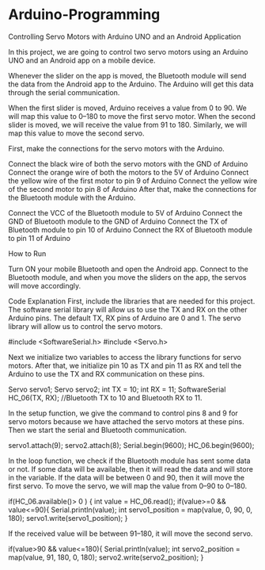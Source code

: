 # Arduino-Programming
Controlling Servo Motors with Arduino UNO and an Android Application

In this project, we are going to control two servo motors using an Arduino UNO and an Android app on a mobile device.

Whenever the slider on the app is moved, the Bluetooth module will send the data from the Android app to the Arduino. The Arduino will get this data through the serial communication.

When the first slider is moved, Arduino receives a value from 0 to 90. We will map this value to 0–180 to move the first servo motor. When the second slider is moved, we will receive the value from 91 to 180. Similarly, we will map this value to move the second servo.

First, make the connections for the servo motors with the Arduino.

Connect the black wire of both the servo motors with the GND of Arduino
Connect the orange wire of both the motors to the 5V of Arduino
Connect the yellow wire of the first motor to pin 9 of Arduino
Connect the yellow wire of the second motor to pin 8 of Arduino
After that, make the connections for the Bluetooth module with the Arduino.

Connect the VCC of the Bluetooth module to 5V of Arduino
Connect the GND of Bluetooth module to the GND of Arduino
Connect the TX of Bluetooth module to pin 10 of Arduino
Connect the RX of Bluetooth module to pin 11 of Arduino

How to Run

Turn ON your mobile Bluetooth and open the Android app. Connect to the Bluetooth module, and when you move the sliders on the app, the servos will move accordingly.

Code Explanation
First, include the libraries that are needed for this project. The software serial library will allow us to use the TX and RX on the other Arduino pins. The default TX, RX pins of Arduino are 0 and 1. The servo library will allow us to control the servo motors.


#include <SoftwareSerial.h> 
#include <Servo.h>

            
Next we initialize two variables to access the library functions for servo motors. After that, we initialize pin 10 as TX and pin 11 as RX and tell the Arduino to use the TX and RX communication on these pins.

Servo servo1; 
Servo servo2;
int TX = 10; 
int RX = 11; 
SoftwareSerial HC_06(TX, RX);  //Bluetooth TX to 10 and Bluetooth RX to 11.

            
In the setup function, we give the command to control pins 8 and 9 for servo motors because we have attached the servo motors at these pins. Then we start the serial and Bluetooth communication.
    
servo1.attach(9); 
  servo2.attach(8);
  Serial.begin(9600);
  HC_06.begin(9600);

            
In the loop function, we check if the Bluetooth module has sent some data or not. If some data will be available, then it will read the data and will store in the variable. If the data will be between 0 and 90, then it will move the first servo. To move the servo, we will map the value from 0–90 to 0–180.
    
if(HC_06.available()> 0 ) 
  {
    int value = HC_06.read(); 
    if(value>=0 && value<=90){
      Serial.println(value); 
      int servo1_position = map(value, 0, 90, 0, 180);
      servo1.write(servo1_position);
    }

    
        
If the received value will be between 91–180, it will move the second servo.

if(value>90 && value<=180){
      Serial.println(value); 
      int servo2_position = map(value, 91, 180, 0, 180);
      servo2.write(servo2_position);
    }

            
